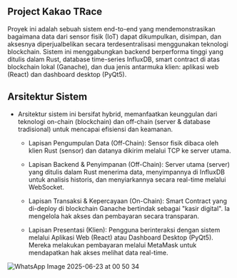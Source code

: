 ## Project Kakao TRace 
Proyek ini adalah sebuah sistem end-to-end yang mendemonstrasikan bagaimana data dari sensor fisik (IoT) dapat dikumpulkan, disimpan, dan aksesnya diperjualbelikan secara terdesentralisasi menggunakan teknologi blockchain.
Sistem ini menggabungkan backend berperforma tinggi yang ditulis dalam Rust, database time-series InfluxDB, smart contract di atas blockchain lokal (Ganache), dan dua jenis antarmuka klien: aplikasi web (React) dan dashboard desktop (PyQt5).
## Arsitektur Sistem
* Arsitektur sistem ini bersifat hybrid, memanfaatkan keunggulan dari teknologi on-chain (blockchain) dan off-chain (server & database tradisional) untuk mencapai efisiensi dan keamanan.
  * Lapisan Pengumpulan Data (Off-Chain): Sensor fisik dibaca oleh klien Rust (sensor) dan datanya dikirim melalui TCP ke server utama.

  * Lapisan Backend & Penyimpanan (Off-Chain): Server utama (server) yang ditulis dalam Rust menerima data, menyimpannya di InfluxDB untuk analisis historis, dan menyiarkannya secara real-time melalui WebSocket.

  * Lapisan Transaksi & Kepercayaan (On-Chain): Smart Contract yang di-deploy di blockchain Ganache bertindak sebagai "kasir digital". Ia mengelola hak akses dan pembayaran secara transparan.

  * Lapisan Presentasi (Klien): Pengguna berinteraksi dengan sistem melalui Aplikasi Web (React) atau Dashboard Desktop (PyQt5). Mereka melakukan pembayaran melalui MetaMask untuk mendapatkan hak akses melihat data real-time.
  
![WhatsApp Image 2025-06-23 at 00 50 34](https://github.com/user-attachments/assets/d2c78f6b-a7d0-4d29-9eaa-a665225f681b)



